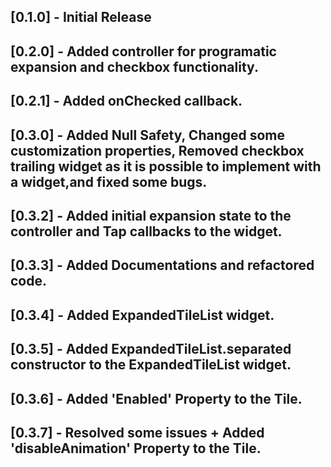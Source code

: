 ## [0.1.0] - Initial Release

## [0.2.0] - Added controller for programatic expansion and checkbox functionality.

## [0.2.1] - Added onChecked callback.

## [0.3.0] - Added Null Safety, Changed some customization properties, Removed checkbox trailing widget as it is possible to implement with a widget,and fixed some bugs.

## [0.3.2] - Added initial expansion state to the controller and Tap callbacks to the widget.

## [0.3.3] - Added Documentations and refactored code.

## [0.3.4] - Added ExpandedTileList widget.

## [0.3.5] - Added ExpandedTileList.separated constructor to the ExpandedTileList widget.

## [0.3.6] - Added 'Enabled' Property to the Tile.

## [0.3.7] - Resolved some issues + Added 'disableAnimation' Property to the Tile.
